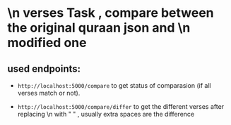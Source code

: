 # \n verses Task , compare between the original quraan json and \n modified one

## used endpoints:
- `http://localhost:5000/compare` to get status of comparasion (if all verses match or not).


- `http://localhost:5000/compare/differ` to get the different verses after replacing \n with " " , usually extra spaces are the difference